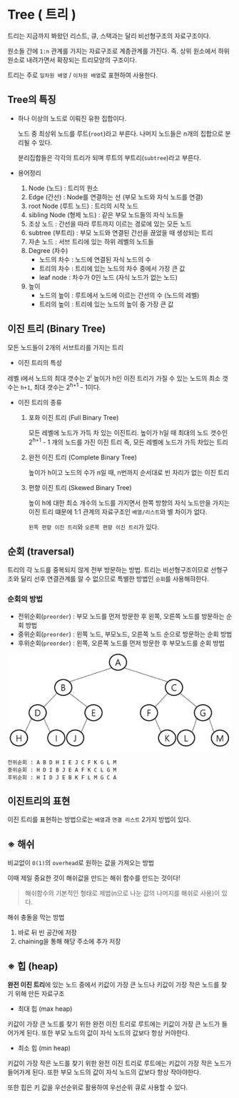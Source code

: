 # Tree ( 트리 )

트리는 지금까지 봐왔던 리스트, 큐, 스택과는 달리 비선형구조의 자료구조이다.

원소들 간에 `1:n` 관계를 가지는 자료구조로 계층관계를 가진다.
즉. 상위 원소에서 하위 원소로 내려가면서 확장되는 트리모양의 구조이다.

트리는 주로 `일차원 배열` / `이차원 배열`로 표현하여 사용한다.

## Tree의 특징

- 하나 이상의 노드로 이뤄진 유한 집합이다.

    노드 중 최상위 노드를 루트(`root`)라고 부른다.
    나머지 노드들은 n개의 집합으로 분리될 수 있다.
    
    분리집합들은 각각의 트리가 되며 루트의 부트리(`subtree`)라고 부른다.
    
- 용어정리

    1. Node (노드) : 트리의 원소
    2. Edge (간선) : Node를 연결하는 선 (부모 노드와 자식 노드를 연결)
    3. root Node (루트 노드) : 트리의 시작 노드
    4. sibling Node (형제 노드) : 같은 부모 노드들의 자식 노드들
    5. 조상 노드 : 간선을 따라 루트까지 이르는 경로에 있는 모든 노드
    6. subtree (부트리) : 부모 노드와 연결된 간선을 끊었을 때 생성되는 트리
    7. 자손 노드 : 서브 트리에 있는 하위 레벨의 노드들
    8. Degree (차수)
        - 노드의 차수 : 노드에 연결된 자식 노드의 수
        - 트리의 차수 : 트리에 있는 노드의 차수 중에서 가장 큰 값
        - leaf node : 차수가 0인 노드 (자식 노드가 없는 노드)
    9. 높이
        - 노드의 높이 : 루트에서 노드에 이르는 간선의 수 (노드의 레벨)
        - 트리의 높이 : 트리에 있는 노드의 높이 중 가장 큰 값
       
## 이진 트리 (Binary Tree)

모든 노드들이 2개의 서브트리를 가지는 트리

- 이진 트리의 특성

레벨 i에서 노드의 최대 갯수는 2<sup>i</sup>
높이가 h인 이진 트리가 가질 수 있는 노드의 최소 갯수는 `h+1`, 최대 갯수는 2<sup>h+1</sup> - 1이다.

- 이진 트리의 종류

    1. 포화 이진 트리 (Full Binary Tree)
    
        모든 레벨에 노드가 가득 차 있는 이진트리.
        높이가 h일 때 최대의 노드 갯수인 2<sup>h+1</sup> - 1 개의 노드를 가진 이진 트리
        즉, 모든 레벨에 노드가 가득 차있는 트리
        
    2. 완전 이진 트리 (Complete Binary Tree)
    
        높이가 h이고 노드의 수가 n일 때, n번까지 순서대로 빈 자리가 없는 이진 트리
        
    3. 편향 이진 트리 (Skewed Binary Tree)
    
        높이 h에 대한 최소 개수의 노드를 가지면서 한쪽 방향의 자식 노드만을 가지는 이진 트리
        떄문에 1:1 관계의 자료구조인 `배열/리스트`와 별 차이가 없다.
        
        `왼쪽 편향 이진 트리`와 `오른쪽 편향 이진 트리`가 있다.
        
## 순회 (traversal)
 
트리의 각 노드를 중복되지 않게 전부 방문하는 방법.
트리는 비선형구조이므로 선형구조와 달리 선후 연결관계를 알 수 없으므로 특별한 방법인 `순회`를 사용해햐한다.

### 순회의 방법

- 전위순회(`preorder`) : 부모 노드를 먼저 방문한 후 왼쪽, 오른쪽 노드를 방문하는 순회 방법
- 중위순회(`preorder`) : 왼쪽 노드, 부모노드, 오른쪽 노드 순으로 방문하는 순회 방법
- 후위순회(`preorder`) : 왼쪽, 오른쪽 노드를 먼저 방문한 후 부모노드를 순회 방법

![순회 예시](img/tree/순회예시.PNG)

```
전위순회 : A B D H I E J C F K G L M
중위순회 : H D I B J E A F K C L G M
후위순회 : H I D J E B K F L M G C A
```

## 이진트리의 표현

이진 트리를 표현하는 방법으로는 `배열`과 `연결 리스트` 2가지 방법이 있다.

## ※ 해쉬

비교없이 `O(1)`의 `overhead`로 원하는 값을 가져오는 방법

이때 제일 중요한 것이 해쉬값을 만드는 해쉬 함수를 만드는 것이다!

> 해쉬함수의 기본적인 형태로 제법(n으로 나눈 값의 나머지를 해쉬로 사용)이 있다.

해쉬 충돌을 막는 방법

1. 바로 뒤 빈 공간에 저장
2. chaining을 통해 해당 주소에 추가 저장

## ※ 힙 (heap)

**완전 이진 트리**에 있는 노드 중에서 키값이 가장 큰 노드나 키값이 가장 작은 노드를 찾기 위해 만든 자료구조

- 최대 힙 (max heap)

키값이 가장 큰 노드를 찾기 위한 완전 이진 트리로 루트에는 키값이 가장 큰 노드가 들어가게 된다.
또한 부모 노드의 값이 자식 노드의 값보다 항상 커야한다.

- 최소 힙 (min heap)

키값이 가장 작은 노드를 찾기 위한 완전 이진 트리로 루트에는 키값이 가장 작은 노드가 들어가게 된다.
또한 부모 노드의 값이 자식 노드의 값보다 항상 작아야한다.

또한 힙은 키 값을 우선순위로 활용하여 우선순위 큐로 사용할 수 있다.


